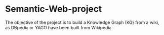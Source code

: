 # Semantic-Web-project
 The objective of the project is to build a Knowledge Graph (KG) from a wiki, as DBpedia or YAGO have been built from Wikipedia
